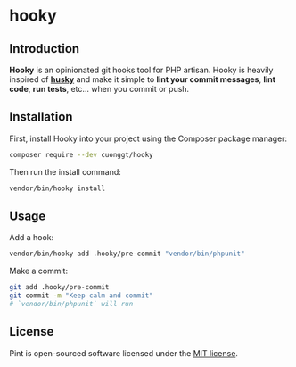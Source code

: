 # hooky

<a name="introduction"></a>
## Introduction

**Hooky** is an opinionated git hooks tool for PHP artisan. Hooky is heavily inspired of **[husky](https://github.com/typicode/husky)** and make it simple to **lint your commit messages**, **lint code**, **run tests**, etc... when you commit or push.

<a name="installation"></a>
## Installation

First, install Hooky into your project using the Composer package manager:

```sh
composer require --dev cuonggt/hooky
```

Then run the install command:

```sh
vendor/bin/hooky install
```

<a name="usage"></a>
## Usage

Add a hook:

```sh
vendor/bin/hooky add .hooky/pre-commit "vendor/bin/phpunit"
```

Make a commit:

```sh
git add .hooky/pre-commit
git commit -m "Keep calm and commit"
# `vendor/bin/phpunit` will run
```

<a name="license"></a>
## License

Pint is open-sourced software licensed under the [MIT license](LICENSE.md).
